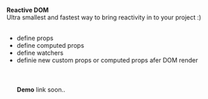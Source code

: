 <strong>Reactive DOM</strong><br>Ultra smallest and fastest way to bring reactivity in to your project :)
<br><br>
- define props<br>
- define computed props<br>
- define watchers<br>
- definie new custom props or computed props afer DOM render
<br><br><br><br>
<strong>Demo</strong> link soon..

